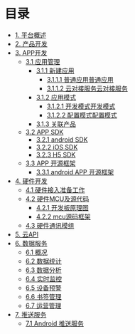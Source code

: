 # 目录


* [1. 平台概述](./source/zh-cn/overview/index.md)
* [2. 产品开发](./source/zh-cn/product/product.md)
* [3. APP开发](./source/zh-cn/app/index.md)
	* [3.1 应用管理](./source/zh-cn/app/application/application.md)
		* [3.1.1 新建应用](./source/zh-cn/app/application/application.md)
			* [3.1.1.1 普通应用]()[普通应用]()
			* [3.1.1.2 云对接服务]()[云对接服务]()
		* [3.1.2 应用模式]()
			* [3.1.2.1 开发模式]()[开发模式]()
			* [3.1.2.2 配置模式]()[配置模式]()
		* [3.1.3 关联产品]()
	* [3.2 APP SDK](./source/zh-cn/app/SDK/index.md)
		* [3.2.1 android SDK](./source/zh-cn/app/SDK/android_sdk.md)
		* [3.2.2 iOS SDK](./source/zh-cn/app/SDK/iOSSDK.md)
		* [3.2.3 H5 SDK](./source/zh-cn/app/SDK/H5.md)
	* [3.3 APP 开源框架](./source/zh-cn/App/app.md)
		* [3.3.1 android APP 开源框架](./source/zh-cn/app/SDK/android_demo.md)
* [4. 硬件开发](./source/zh-cn/device/index.md)
	* [4.1 硬件接入准备工作](./source/zh-cn/device/hardware_star.md)
	* [4.2 硬件MCU及源代码](./source/zh-cn/device/mcu_source.md)
		* [4.2.1 开发板原理图]()
		* [4.2.2 mcu源码框架](./source/zh-cn/device/mcu_framework.md)
	* [4.3 硬件通讯模组](./source/zh-cn/device/ClifeAgent.md)
* [5. 云API](./source/zh-cn/cloudAPI/cloudAPI.md)
* [6. 数据服务](./source/zh-cn/dataservice/index.md)
	* [6.1 概况]()
	* [6.2 数据统计]()
	* [6.3 数据分析]()
	* [6.4 实时监控]()
	* [6.5 设备预警]()
	* [6.6 书签管理]()
	* [6.7 运营管理]()
* [7. 推送服务](./source/zh-cn/datapush/index.md)
	* [7.1 Android 推送服务](./source/zh-cn/app/SDK/android_push.md)
